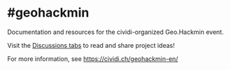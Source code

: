 # #geohackmin

Documentation and resources for the cividi-organized Geo.Hackmin event.

Visit the [Discussions tabs](https://github.com/cividi/geohackmin/discussions) to read and share project ideas!

For more information, see https://cividi.ch/geohackmin-en/
